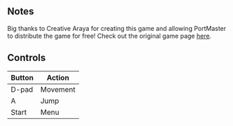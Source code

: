 ## Notes

Big thanks to Creative Araya for creating this game and allowing PortMaster to distribute the game for free! Check out the original game page [here](https://sonic-sms-remake.blogspot.com/p/three.html).

## Controls

| Button | Action |
|--|--| 
|D-pad|Movement|
|A|Jump|
|Start|Menu|


